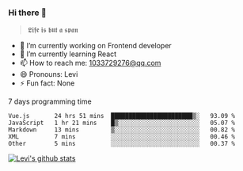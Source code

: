 ### Hi there 👋

> 𝕷𝖎𝖋𝖊 𝖎𝖘 𝖇𝖚𝖙 𝖆 𝖘𝖕𝖆𝖓

- 🔭 I’m currently working on Frontend developer
- 🌱 I’m currently learning React
- 📫 How to reach me: 1033729276@qq.com
- 😄 Pronouns: Levi
- ⚡ Fun fact: None


7 days programming time



<!--START_SECTION:waka-->
```text
Vue.js       24 hrs 51 mins  ███████████████████████▒░   93.09 % 
JavaScript   1 hr 21 mins    █▒░░░░░░░░░░░░░░░░░░░░░░░   05.07 % 
Markdown     13 mins         ▒░░░░░░░░░░░░░░░░░░░░░░░░   00.82 % 
XML          7 mins          ░░░░░░░░░░░░░░░░░░░░░░░░░   00.46 % 
Other        5 mins          ░░░░░░░░░░░░░░░░░░░░░░░░░   00.37 % 
```
<!--END_SECTION:waka-->


[![Levi's github stats](https://github-readme-stats.vercel.app/api?username=chaossssss)](https://github.com/anuraghazra/github-readme-stats)
